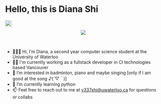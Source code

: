 # Hello, this is Diana Shi

<a href="https://www.linkedin.com/in/diana-shi-978054202">
  <img align="left" alt="Diana's LinkedIN" width="22px" src="https://raw.githubusercontent.com/peterthehan/peterthehan/master/assets/linkedin.svg" />
</a>

</br>
<p align="center">
  <a href="https://github.com/DenverCoder1/readme-typing-svg"><img src="https://readme-typing-svg.herokuapp.com/?lines=Full-stack%20web%20developer;CS%20student%20@%20uWaterloo;Always%20learning%20new%20things&font=Fira%20Code&center=true&width=440&height=45&color=CCCCFF&vCenter=true&size=22"></a>
</p>

</br>

- 👩🏼‍🎓 Hi, I’m Diana, a second year computer science student at the University of Waterloo
- 👩‍💼 I'm currently working as a fullstack developer in CI technologies based Vancouver
- 👀 I’m interested in badminton, piano and maybe singing [only if I am good at the song ♪(´▽｀)]
- 🌱 I’m currently learning python 
- 📫 Feel free to reach out to me at y337shi@uwaterloo.ca for questions or collabs

<!---
dianashi/dianashi is a ✨ special ✨ repository because its `README.md` (this file) appears on your GitHub profile.
You can click the Preview link to take a look at your changes.
--->

